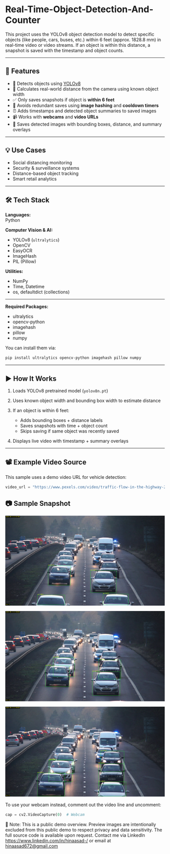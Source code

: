 # Real-Time-Object-Detection-And-Counter


This project uses the YOLOv8 object detection model to detect specific objects (like people, cars, buses, etc.) within 6 feet (approx. 1828.8 mm) in real-time video or video streams. If an object is within this distance, a snapshot is saved with the timestamp and object counts.

---

## 🔧 Features

- 📸 Detects objects using [YOLOv8](https://github.com/ultralytics/ultralytics)
- 🎯 Calculates real-world distance from the camera using known object width
- ✅ Only saves snapshots if object is **within 6 feet**
- 🧠 Avoids redundant saves using **image hashing** and **cooldown timers**
- ⏰ Adds timestamps and detected object summaries to saved images
- 📹 Works with **webcams** and **video URLs**
- 📁 Saves detected images with bounding boxes, distance, and summary overlays

---

## 💡 Use Cases

- Social distancing monitoring  
- Security & surveillance systems  
- Distance-based object tracking  
- Smart retail analytics  

---

## 🛠️ Tech Stack

**Languages:**  
Python

**Computer Vision & AI:**  
- YOLOv8 (`ultralytics`)
- OpenCV
- EasyOCR  
- ImageHash  
- PIL (Pillow)

**Utilities:**  
- NumPy  
- Time, Datetime  
- os, defaultdict (collections)

---



**Required Packages:**

* ultralytics
* opencv-python
* imagehash
* pillow
* numpy

You can install them via:

```bash
pip install ultralytics opencv-python imagehash pillow numpy
```

---

## ▶️ How It Works

1. Loads YOLOv8 pretrained model (`yolov8n.pt`)
2. Uses known object width and bounding box width to estimate distance
3. If an object is within 6 feet:

   * Adds bounding boxes + distance labels
   * Saves snapshots with time + object count
   * Skips saving if same object was recently saved
4. Displays live video with timestamp + summary overlays

---

## 📽️ Example Video Source

This sample uses a demo video URL for vehicle detection:

```python
video_url = "https://www.pexels.com/video/traffic-flow-in-the-highway-2103099/"
```

## 📷 Sample Snapshot

![example](snapshots/snapshot_1749747477.jpg)


![example](snapshots/snapshot_1749747489.jpg)


![example](snapshots/snapshot_1749747508.jpg)


To use your webcam instead, comment out the video line and uncomment:

```python
cap = cv2.VideoCapture(0)  # Webcam
```

🔐 Note: This is a public demo overview. Preview images are intentionally excluded from this public demo to respect privacy and data sensitivity. The full source code is available upon request. Contact me via LinkedIn https://www.linkedin.com/in/hinaasad-/ or email at hinaasad672@gmail.com


